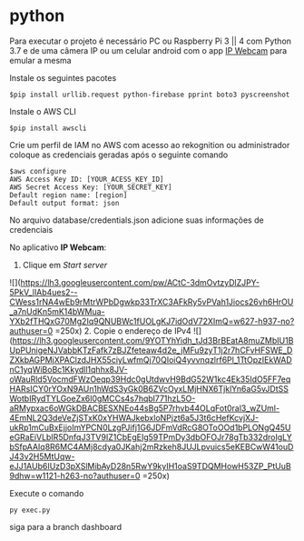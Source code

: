 # python

Para executar o projeto é necessário PC ou Raspberry Pi 3 || 4 com Python 3.7 e de uma câmera IP ou um celular android com o app [IP Webcam](https://play.google.com/store/apps/details?id=com.pas.webcam&hl=pt_BR) para emular a mesma

Instale os seguintes pacotes

    $pip install urllib.request python-firebase pprint boto3 pyscreenshot

Instale o AWS CLI

    $pip install awscli

Crie um perfil de IAM no AWS com acesso ao rekognition ou administrador coloque as credenciais geradas após o seguinte comando

    $aws configure
    AWS Access Key ID: [YOUR_ACESS_KEY_ID]
    AWS Secret Access Key: [YOUR_SECRET_KEY]
    Default region name: [region]
    Default output format: json
    
No arquivo database/credentials.json adicione suas informações de credenciais

No aplicativo **IP Webcam**:
1. Clique em *Start server*

![](https://lh3.googleusercontent.com/pw/ACtC-3dmOvtzyDlZJPY-5PkV_lIAb4ues2--CWess1rNA4wEb9rMtrWPbDgwkp33TrXC3AFkRy5vPVah1Jiocs26vh6HrOU_a7nUdKn5mK14bWMua-YXb2fTHQxG70Mg2Iq9QNUBWc1fUOLgKJ7idOdV72XImQ=w627-h937-no?authuser=0 =250x)
	2. Copie o endereço de IPv4
![](https://lh3.googleusercontent.com/9YOTYhYidh_tJd3BrBEatA8muZMbIU1BUpPUnigeNJVabbKTzFafk7zBJZfeteaw4d2e_jMFu9zyT1j2r7hCFvHFSWE_DZXkbAGPMjXPAClzdJHX55ciyLwfmQj70QIoiQ4yvvnqzlrf6Pl_1TtOpzIEkWADnC1yqWiBoBc1Kkydll1qhhx8JV-oWauRld5VocmdFWzOeqp39Hdc0gUtdwvH9BdG52W1kc4Ek35IdO5FF7eqHARsICY0rYOxN9AUn1hWdS3yGk0B6ZVcOyxLMjHNX6TjklYn6aG5vJDtSSWotbIRydTYLGoeZx6l0gMCCs4s7hqbl771hzL5O-aRMypxac6oWGkDBACBESXNEo44sBg5P7rhvb44OLqFot0ral3_wZUml-4EmNL2Q3deVeZjSTxK0xYHWAJkebxloNPjzt6a5J3t6cHefKcvjXJ-ukRp1mCuBxEjjoImYPCN0LzgPJifj1G6JDFmVdRcG8OToOOd1bPLONgQ45UeGRaEiVLbIR5DnfqJ3TV9IZ1CbEgEIg59TPmDy3dbOFOJr78gTb332droIgLYbSfpAAIq8R6MC4AMj8cdya0JKahj2mRzkeh8JUJLpvuics5eKEBCwW41ouDJ43v2H5MtUqw-eJJ1AUb6IUzD3pXSlMibAyD28n5RwY9kyIH1oaS9TDQMHowH53ZP_PtUuB9dhw=w1121-h263-no?authuser=0 =250x)

Execute o comando 

    py exec.py

siga para a branch dashboard
